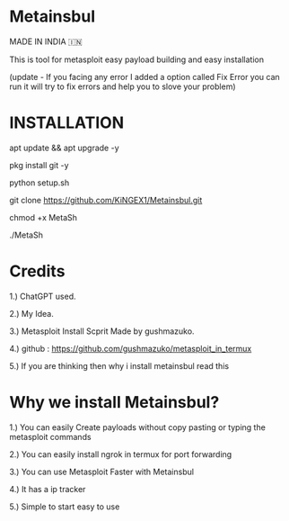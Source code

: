 # Metainsbul

MADE IN INDIA 🇮🇳

This is tool for metasploit easy payload building and easy installation 

(update - If you facing any error I added a option called Fix Error you can run it will try to fix errors and help you to slove your problem)

# INSTALLATION

apt update && apt upgrade -y

pkg install git -y

python setup.sh

git clone https://github.com/KiNGEX1/Metainsbul.git

chmod +x MetaSh

./MetaSh

# Credits

1.) ChatGPT used.

2.) My Idea.

3.) Metasploit Install Scprit Made by gushmazuko.

4.) github : https://github.com/gushmazuko/metasploit_in_termux

5.) If you are thinking then why i install metainsbul read this 

# Why we install Metainsbul?

1.) You can easily Create payloads without copy pasting or typing the metasploit commands

2.) You can easily install ngrok in termux for port forwarding 

3.) You can use Metasploit Faster with Metainsbul

4.) It has a ip tracker

5.) Simple to start easy to use

